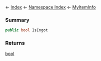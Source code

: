 ← [Index](Api-Index) ← [Namespace Index](Namespace-Index) ← [MyItemInfo](VRage.Game.ModAPI.Ingame.MyItemInfo)

### Summary

```csharp
public bool IsIngot
```

### Returns

[bool](https://docs.microsoft.com/en-us/dotnet/api/System.Boolean?view=netframework-4.6)

